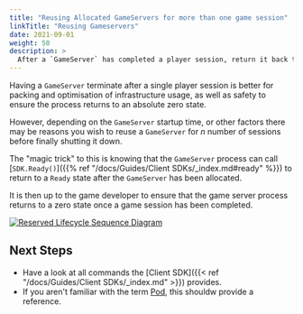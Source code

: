 ```yaml
---
title: "Reusing Allocated GameServers for more than one game session"
linkTitle: "Reusing Gameservers"
date: 2021-09-01
weight: 50
description: >
  After a `GameServer` has completed a player session, return it back to the pool of Ready `GameServers` for reuse. 
---
```


Having a `GameServer` terminate after a single player session is better for packing and optimisation of 
infrastructure usage, as well as safety to ensure the process returns to an absolute zero state.

However, depending on the `GameServer` startup time, or other factors there may be reasons you wish to reuse a 
`GameServer` for _n_ number of sessions before finally shutting it down.

The "magic trick" to this is knowing that the `GameServer` process can call 
[`SDK.Ready()`]({{% ref "/docs/Guides/Client SDKs/_index.md#ready" %}}) to return to a `Ready` 
state after the `GameServer` has been allocated. 

It is then up to the game developer to ensure that the game server process returns to a zero state once a game 
session has been completed. 

<a href="../../../diagrams/reusing-gameservers.puml.png" target="_blank">
<img src="../../../diagrams/reusing-gameservers.puml.png" alt="Reserved Lifecycle Sequence Diagram" />
</a>

## Next Steps

- Have a look at all commands the [Client SDK]({{< ref "/docs/Guides/Client SDKs/_index.md" >}}) provides.
- If you aren't familiar with the term [Pod](https://kubernetes.io/docs/concepts/workloads/pods/pod/), this shouldw
  provide a reference.
